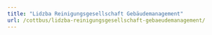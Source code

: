 ```yaml
---
title: "Lidzba Reinigungsgesellschaft Gebäudemanagement"
url: /cottbus/lidzba-reinigungsgesellschaft-gebaeudemanagement/
---
```

